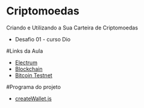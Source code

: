 # Criptomoedas 
 Criando e Utilizando a Sua Carteira de Criptomoedas
 * Desafio 01 - curso Dio

#Links da Aula
* [Electrum](https://electrum.org/)
* [Blockchain](https://www.blockchain.com/explorer)
* [Bitcoin Testnet](https://bitcoinfaucet.uo1.net/)

#Programa do projeto
* [createWallet.js](https://github.com/ribeirojoe/dio-Criptomoedas_01/blob/main/createWallet.js)
